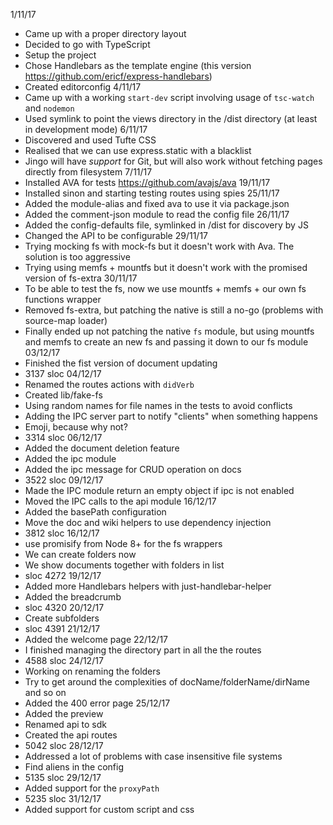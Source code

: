 1/11/17
- Came up with a proper directory layout
- Decided to go with TypeScript
- Setup the project
- Chose Handlebars as the template engine (this version https://github.com/ericf/express-handlebars)
- Created editorconfig
4/11/17
- Came up with a working `start-dev` script involving usage of `tsc-watch` and `nodemon`
- Used symlink to point the views directory in the /dist directory (at least in development mode)
6/11/17
- Discovered and used Tufte CSS
- Realised that we can use express.static with a blacklist
- Jingo will have _support_ for Git, but will also work without fetching pages directly from filesystem
7/11/17
- Installed AVA for tests https://github.com/avajs/ava
19/11/17
- Installed sinon and starting testing routes using spies
25/11/17
- Added the module-alias and fixed ava to use it via package.json
- Added the comment-json module to read the config file
26/11/17
- Added the config-defaults file, symlinked in /dist for discovery by JS
- Changed the API to be configurable
29/11/17
- Trying mocking fs with mock-fs but it doesn't work with Ava. The solution is too aggressive
- Trying using memfs + mountfs but it doesn't work with the promised version of fs-extra
30/11/17
- To be able to test the fs, now we use mountfs + memfs + our own fs functions wrapper
- Removed fs-extra, but patching the native is still a no-go (problems with source-map loader)
- Finally ended up not patching the native `fs` module, but using mountfs and memfs to create
  an new fs and passing it down to our fs module
03/12/17
- Finished the fist version of document updating
- 3137 sloc
04/12/17
- Renamed the routes actions with `didVerb`
- Created lib/fake-fs
- Using random names for file names in the tests to avoid conflicts
- Adding the IPC server part to notify "clients" when something happens
- Emoji, because why not?
- 3314 sloc
06/12/17
- Added the document deletion feature
- Added the ipc module
- Added the ipc message for CRUD operation on docs
- 3522 sloc
09/12/17
- Made the IPC module return an empty object if ipc is not enabled
- Moved the IPC calls to the api module
16/12/17
- Added the basePath configuration
- Move the doc and wiki helpers to use dependency injection
- 3812 sloc
16/12/17
- use promisify from Node 8+ for the fs wrappers
- We can create folders now
- We show documents together with folders in list
- sloc 4272
19/12/17
- Added more Handlebars helpers with just-handlebar-helper
- Added the breadcrumb
- sloc 4320
20/12/17
- Create subfolders
- sloc 4391
21/12/17
- Added the welcome page
22/12/17
- I finished managing the directory part in all the the routes
- 4588 sloc
24/12/17
- Working on renaming the folders
- Try to get around the complexities of docName/folderName/dirName and so on
- Added the 400 error page
25/12/17
- Added the preview
- Renamed api to sdk
- Created the api routes
- 5042 sloc
28/12/17
- Addressed a lot of problems with case insensitive file systems
- Find aliens in the config
- 5135 sloc
29/12/17
- Added support for the `proxyPath`
- 5235 sloc
31/12/17
- Added support for custom script and css
